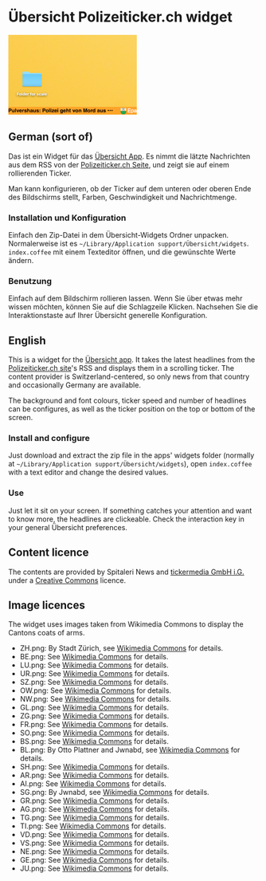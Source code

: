 # Übersicht Polizeiticker.ch widget

![Screenshot](/screenshot.png?raw=true "Screenshot")

## German (sort of)

Das ist ein Widget für das [Übersicht App](http://tracesof.net/uebersicht/). 
Es nimmt die lätzte Nachrichten aus dem RSS von der [Polizeiticker.ch Seite](http://www.polizeiticker.ch/index.html),
und zeigt sie auf einem rollierenden Ticker.

Man kann konfigurieren, ob der Ticker auf dem unteren oder oberen Ende des Bildschirms stellt,
Farben, Geschwindigkeit und Nachrichtmenge.

### Installation und Konfiguration
Einfach den Zip-Datei in dem Übersicht-Widgets Ordner unpacken. Normalerweise ist es `~/Library/Application support/Übersicht/widgets`.
`index.coffee` mit einem Texteditor öffnen, und die gewünschte Werte ändern.

### Benutzung
Einfach auf dem Bildschirm rollieren lassen. Wenn Sie über etwas mehr wissen möchten, 
können Sie auf die Schlagzeile Klicken. Nachsehen Sie die Interaktionstaste auf Ihrer Übersicht generelle Konfiguration. 

## English

This is a widget for the [Übersicht app](http://tracesof.net/uebersicht/).
It takes the latest headlines from the [Polizeiticker.ch site](http://www.polizeiticker.ch/index.html)'s RSS
and displays them in a scrolling ticker. The content provider is Switzerland-centered, so only news from 
that country and occasionally Germany are available.

The background and font colours, ticker speed and number of headlines can be configures,
as well as the ticker position on the top or bottom of the screen.

###  Install and configure
Just download and extract the zip file in the apps' widgets folder (normally at `~/Library/Application support/Übersicht/widgets`),
open `index.coffee` with a text editor and change the desired values.

### Use
Just let it sit on your screen. If something catches your attention and want to know more, 
the headlines are clickeable. Check the interaction key in your general Übersicht preferences.

## Content licence
The contents are provided by Spitaleri News and [tickermedia GmbH i.G.](http://www.polizeiticker.ch/rechtliches/impressum/)
under a [Creative Commons](https://creativecommons.org/licenses/by-sa/3.0/) licence.

## Image licences
The widget uses images taken from Wikimedia Commons to display the Cantons coats of arms.

* ZH.png: By Stadt Zürich, see [Wikimedia Commons](https://commons.wikimedia.org/wiki/File:Wappen_Z%C3%BCrich_matt.svg) for details.
* BE.png: See [Wikimedia Commons](https://commons.wikimedia.org/wiki/File%3AWappen_Bern_matt.svg) for details.
* LU.png: See [Wikimedia Commons](https://commons.wikimedia.org/wiki/File%3AWappen_Luzern_matt.svg) for details.
* UR.png: See [Wikimedia Commons](https://commons.wikimedia.org/wiki/File%3AWappen_Uri_matt.svg) for details.
* SZ.png: See [Wikimedia Commons](https://commons.wikimedia.org/wiki/File%3AWappen_des_Kantons_Schwyz.svg) for details.
* OW.png: See [Wikimedia Commons](https://commons.wikimedia.org/wiki/File%3AWappen_Obwalden_matt.svg) for details.
* NW.png: See [Wikimedia Commons](https://commons.wikimedia.org/wiki/File%3AWappen_Nidwalden_matt.svg) for details.
* GL.png: See [Wikimedia Commons](https://commons.wikimedia.org/wiki/File%3AWappen_Glarus_matt.svg) for details.
* ZG.png: See [Wikimedia Commons](https://commons.wikimedia.org/wiki/File%3AWappen_Zug_matt.svg) for details.
* FR.png: See [Wikimedia Commons](https://commons.wikimedia.org/wiki/File%3AWappen_Freiburg_matt.svg) for details.
* SO.png: See [Wikimedia Commons](https://commons.wikimedia.org/wiki/File%3AWappen_Solothurn_matt.svg) for details.
* BS.png: See [Wikimedia Commons](https://commons.wikimedia.org/wiki/File%3AWappen_Basel-Stadt_matt.svg) for details.
* BL.png: By Otto Plattner and Jwnabd, see [Wikimedia Commons](https://commons.wikimedia.org/wiki/File%3ACoat_of_arms_of_Kanton_Basel-Landschaft.svg) for details.
* SH.png: See [Wikimedia Commons](https://commons.wikimedia.org/wiki/File%3AWappen_Schaffhausen_matt.svg) for details.
* AR.png: See [Wikimedia Commons](https://commons.wikimedia.org/wiki/File%3AWappen_Appenzell_Ausserrhoden_matt.svg) for details.
* AI.png: See [Wikimedia Commons](https://commons.wikimedia.org/wiki/File%3AWappen_Appenzell_Innerrhoden_matt.svg) for details.
* SG.png: By Jwnabd, see [Wikimedia Commons](https://commons.wikimedia.org/wiki/File%3ACoat_of_arms_of_canton_of_St._Gallen.svg) for details.
* GR.png: See [Wikimedia Commons](https://commons.wikimedia.org/wiki/File%3AWappen_Graub%C3%BCnden_matt.svg) for details.
* AG.png: See [Wikimedia Commons](https://commons.wikimedia.org/wiki/File%3AWappen_Aargau_matt.svg) for details.
* TG.png: See [Wikimedia Commons](https://commons.wikimedia.org/wiki/File%3AWappen_Thurgau_matt.svg) for details.
* TI.png: See [Wikimedia Commons](https://commons.wikimedia.org/wiki/File%3AWappen_Tessin_matt.svg) for details.
* VD.png: See [Wikimedia Commons](https://commons.wikimedia.org/wiki/File%3AWappen_Waadt_matt.svg) for details.
* VS.png: See [Wikimedia Commons](https://commons.wikimedia.org/wiki/File%3AWappen_Wallis_matt.svg) for details.
* NE.png: See [Wikimedia Commons](https://commons.wikimedia.org/wiki/File%3AWappen_Neuenburg_matt.svg) for details.
* GE.png: See [Wikimedia Commons](https://commons.wikimedia.org/wiki/File%3AWappen_Genf_matt.svg) for details.
* JU.png: See [Wikimedia Commons](https://commons.wikimedia.org/wiki/File%3AWappen_Jura_matt.svg) for details.